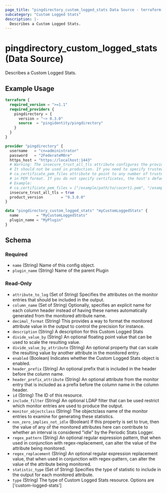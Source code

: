 ```yaml
---
page_title: "pingdirectory_custom_logged_stats Data Source - terraform-provider-pingdirectory"
subcategory: "Custom Logged Stats"
description: |-
  Describes a Custom Logged Stats.
---
```


# pingdirectory_custom_logged_stats (Data Source)

Describes a Custom Logged Stats.

## Example Usage

```terraform
terraform {
  required_version = ">=1.1"
  required_providers {
    pingdirectory = {
      version = "~> 0.3.0"
      source  = "pingidentity/pingdirectory"
    }
  }
}

provider "pingdirectory" {
  username   = "cn=administrator"
  password   = "2FederateM0re"
  https_host = "https://localhost:1443"
  # Warning: The insecure_trust_all_tls attribute configures the provider to trust any certificate presented by the PingDirectory server.
  # It should not be used in production. If you need to specify trusted CA certificates, use the
  # ca_certificate_pem_files attribute to point to any number of trusted CA certificate files
  # in PEM format. If you do not specify certificates, the host's default root CA set will be used.
  # Example:
  # ca_certificate_pem_files = ["/example/path/to/cacert1.pem", "/example/path/to/cacert2.pem"]
  insecure_trust_all_tls = true
  product_version        = "9.3.0.0"
}

data "pingdirectory_custom_logged_stats" "myCustomLoggedStats" {
  name        = "MyCustomLoggedStats"
  plugin_name = "MyPlugin"
}
```

<!-- schema generated by tfplugindocs -->
## Schema

### Required

- `name` (String) Name of this config object.
- `plugin_name` (String) Name of the parent Plugin

### Read-Only

- `attribute_to_log` (Set of String) Specifies the attributes on the monitor entries that should be included in the output.
- `column_name` (Set of String) Optionally, specifies an explicit name for each column header instead of having these names automatically generated from the monitored attribute name.
- `decimal_format` (String) This provides a way to format the monitored attribute value in the output to control the precision for instance.
- `description` (String) A description for this Custom Logged Stats
- `divide_value_by` (String) An optional floating point value that can be used to scale the resulting value.
- `divide_value_by_attribute` (String) An optional property that can scale the resulting value by another attribute in the monitored entry.
- `enabled` (Boolean) Indicates whether the Custom Logged Stats object is enabled.
- `header_prefix` (String) An optional prefix that is included in the header before the column name.
- `header_prefix_attribute` (String) An optional attribute from the monitor entry that is included as a prefix before the column name in the column header.
- `id` (String) The ID of this resource.
- `include_filter` (String) An optional LDAP filter that can be used restrict which monitor entries are used to produce the output.
- `monitor_objectclass` (String) The objectclass name of the monitor entries to examine for generating these statistics.
- `non_zero_implies_not_idle` (Boolean) If this property is set to true, then the value of any of the monitored attributes here can contribute to whether an interval is considered "idle" by the Periodic Stats Logger.
- `regex_pattern` (String) An optional regular expression pattern, that when used in conjunction with regex-replacement, can alter the value of the attribute being monitored.
- `regex_replacement` (String) An optional regular expression replacement value, that when used in conjunction with regex-pattern, can alter the value of the attribute being monitored.
- `statistic_type` (Set of String) Specifies the type of statistic to include in the output for each monitored attribute.
- `type` (String) The type of Custom Logged Stats resource. Options are ['custom-logged-stats']

